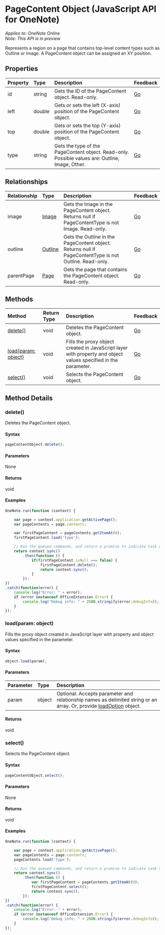 # PageContent Object (JavaScript API for OneNote)

_Applies to: OneNote Online_  
_Note: This API is in preview_  


Represents a region on a page that contains top-level content types such as Outline or Image. A PageContent object can be assigned an XY position.

## Properties

| Property	   | Type	|Description|Feedback|
|:---------------|:--------|:----------|:-------|
|id|string|Gets the ID of the PageContent object. Read-only.|[Go](https://github.com/OfficeDev/office-js-docs/issues/new?title=OneNote-pageContent-id)|
|left|double|Gets or sets the left (X-axis) position of the PageContent object.|[Go](https://github.com/OfficeDev/office-js-docs/issues/new?title=OneNote-pageContent-left)|
|top|double|Gets or sets the top (Y-axis) position of the PageContent object.|[Go](https://github.com/OfficeDev/office-js-docs/issues/new?title=OneNote-pageContent-top)|
|type|string|Gets the type of the PageContent object. Read-only. Possible values are: Outline, Image, Other.|[Go](https://github.com/OfficeDev/office-js-docs/issues/new?title=OneNote-pageContent-type)|

## Relationships
| Relationship | Type	|Description| Feedback|
|:---------------|:--------|:----------|:-------|
|image|[Image](image.md)|Gets the Image in the PageContent object. Returns null if PageContentType is not Image. Read-only.|[Go](https://github.com/OfficeDev/office-js-docs/issues/new?title=OneNote-pageContent-image)|
|outline|[Outline](outline.md)|Gets the Outline in the PageContent object. Returns null if PageContentType is not Outline. Read-only.|[Go](https://github.com/OfficeDev/office-js-docs/issues/new?title=OneNote-pageContent-outline)|
|parentPage|[Page](page.md)|Gets the page that contains the PageContent object. Read-only.|[Go](https://github.com/OfficeDev/office-js-docs/issues/new?title=OneNote-pageContent-parentPage)|

## Methods

| Method		   | Return Type	|Description| Feedback|
|:---------------|:--------|:----------|:-------|
|[delete()](#delete)|void|Deletes the PageContent object.|[Go](https://github.com/OfficeDev/office-js-docs/issues/new?title=OneNote-pageContent-delete)|
|[load(param: object)](#loadparam-object)|void|Fills the proxy object created in JavaScript layer with property and object values specified in the parameter.|[Go](https://github.com/OfficeDev/office-js-docs/issues/new?title=OneNote-pageContent-load)|
|[select()](#select)|void|Selects the PageContent object.|[Go](https://github.com/OfficeDev/office-js-docs/issues/new?title=OneNote-pageContent-select)|

## Method Details


### delete()
Deletes the PageContent object.

#### Syntax
```js
pageContentObject.delete();
```

#### Parameters
None

#### Returns
void

#### Examples
```js
OneNote.run(function (context) {

	var page = context.application.getActivePage();
	var pageContents = page.contents;

	var firstPageContent = pageContents.getItemAt(0);
	firstPageContent.load('type');

	// Run the queued commands, and return a promise to indicate task completion.
	return context.sync()
		.then(function () {
			if(firstPageContent.isNull === false) {
				firstPageContent.delete();
				return context.sync();
			}
		});
})
.catch(function(error) {
	console.log("Error: " + error);
	if (error instanceof OfficeExtension.Error) {
		console.log("Debug info: " + JSON.stringify(error.debugInfo));
	}
});
```
### load(param: object)
Fills the proxy object created in JavaScript layer with property and object values specified in the parameter.

#### Syntax
```js
object.load(param);
```

#### Parameters
| Parameter	   | Type	|Description|
|:---------------|:--------|:----------|
|param|object|Optional. Accepts parameter and relationship names as delimited string or an array. Or, provide [loadOption](loadoption.md) object.|

#### Returns
void

### select()
Selects the PageContent object.

#### Syntax
```js
pageContentObject.select();
```

#### Parameters
None

#### Returns
void

#### Examples
```js
OneNote.run(function (context) {

	var page = context.application.getActivePage();
	var pageContents = page.contents;
	pageContents.load('type');

	// Run the queued commands, and return a promise to indicate task completion.
	return context.sync()
		.then(function () {
			var firstPageContent = pageContents.getItemAt(0);
			firstPageContent.select();
			return context.sync();
		});
})
.catch(function(error) {
	console.log("Error: " + error);
	if (error instanceof OfficeExtension.Error) {
		console.log("Debug info: " + JSON.stringify(error.debugInfo));
	}
});
```

